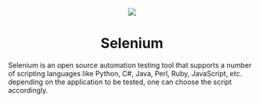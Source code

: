 <p align="center">
  <img src="https://user-images.githubusercontent.com/120556342/213472469-8d7564ad-2111-4c7d-93f2-daab966e322e.png"/>
</p>

<h1 align="center">
  Selenium
  <br>
</h1>
Selenium is an open source automation testing tool that supports a number of scripting languages like Python, C#, Java, Perl, Ruby, JavaScript, etc. depending on the application to be tested, one can choose the script accordingly.

